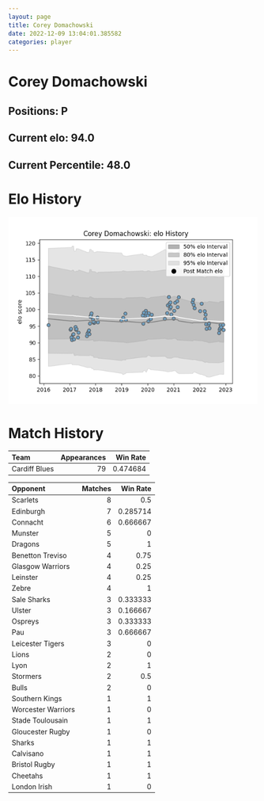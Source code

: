 ```yaml
---  
layout: page  
title: Corey Domachowski  
date: 2022-12-09 13:04:01.385582  
categories: player  
---
```

# Corey Domachowski

## Positions: P

## Current elo: 94.0

## Current Percentile: 48.0

# Elo History


![elo history](history_CoreyDomachowski.png)
# Match History


| Team          |   Appearances |   Win Rate |
|:--------------|--------------:|-----------:|
| Cardiff Blues |            79 |   0.474684 |

| Opponent           |   Matches |   Win Rate |
|:-------------------|----------:|-----------:|
| Scarlets           |         8 |   0.5      |
| Edinburgh          |         7 |   0.285714 |
| Connacht           |         6 |   0.666667 |
| Munster            |         5 |   0        |
| Dragons            |         5 |   1        |
| Benetton Treviso   |         4 |   0.75     |
| Glasgow Warriors   |         4 |   0.25     |
| Leinster           |         4 |   0.25     |
| Zebre              |         4 |   1        |
| Sale Sharks        |         3 |   0.333333 |
| Ulster             |         3 |   0.166667 |
| Ospreys            |         3 |   0.333333 |
| Pau                |         3 |   0.666667 |
| Leicester Tigers   |         3 |   0        |
| Lions              |         2 |   0        |
| Lyon               |         2 |   1        |
| Stormers           |         2 |   0.5      |
| Bulls              |         2 |   0        |
| Southern Kings     |         1 |   1        |
| Worcester Warriors |         1 |   0        |
| Stade Toulousain   |         1 |   1        |
| Gloucester Rugby   |         1 |   0        |
| Sharks             |         1 |   1        |
| Calvisano          |         1 |   1        |
| Bristol Rugby      |         1 |   1        |
| Cheetahs           |         1 |   1        |
| London Irish       |         1 |   0        |